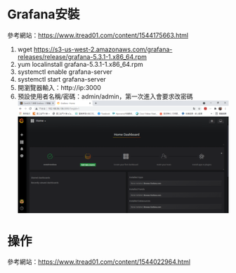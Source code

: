 # Grafana安裝
參考網站：https://www.itread01.com/content/1544175663.html
1. wget https://s3-us-west-2.amazonaws.com/grafana-releases/release/grafana-5.3.1-1.x86_64.rpm 
2. yum localinstall  grafana-5.3.1-1.x86_64.rpm 
3. systemctl enable grafana-server
4. systemctl start grafana-server
5. 開瀏覽器輸入：http://ip:3000
6. 預設使用者名稱/密碼：admin/admin，第一次進入會要求改密碼
![image](https://github.com/fairy042026/109-linux-/blob/main/grafana%E5%AE%89%E8%A3%9D/0622.PNG)  

# 操作
參考網站：https://www.itread01.com/content/1544022964.html
